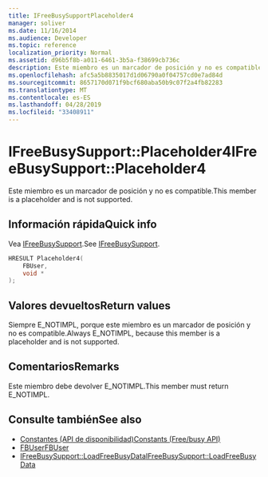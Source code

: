 ```yaml
---
title: IFreeBusySupportPlaceholder4
manager: soliver
ms.date: 11/16/2014
ms.audience: Developer
ms.topic: reference
localization_priority: Normal
ms.assetid: d96b5f8b-a011-6461-3b5a-f38699cb736c
description: Este miembro es un marcador de posición y no es compatible.
ms.openlocfilehash: afc5a5b8835017d1d06790a0f04757cd0e7ad84d
ms.sourcegitcommit: 8657170d071f9bcf680aba50b9c07f2a4fb82283
ms.translationtype: MT
ms.contentlocale: es-ES
ms.lasthandoff: 04/28/2019
ms.locfileid: "33408911"
---
```

# <a name="ifreebusysupportplaceholder4"></a><span data-ttu-id="5992c-103">IFreeBusySupport::Placeholder4</span><span class="sxs-lookup"><span data-stu-id="5992c-103">IFreeBusySupport::Placeholder4</span></span>

<span data-ttu-id="5992c-104">Este miembro es un marcador de posición y no es compatible.</span><span class="sxs-lookup"><span data-stu-id="5992c-104">This member is a placeholder and is not supported.</span></span>
  
## <a name="quick-info"></a><span data-ttu-id="5992c-105">Información rápida</span><span class="sxs-lookup"><span data-stu-id="5992c-105">Quick info</span></span>

<span data-ttu-id="5992c-106">Vea [IFreeBusySupport](ifreebusysupport.md).</span><span class="sxs-lookup"><span data-stu-id="5992c-106">See [IFreeBusySupport](ifreebusysupport.md).</span></span>
  
```cpp
HRESULT Placeholder4( 
    FBUser, 
    void * 
);

```

## <a name="return-values"></a><span data-ttu-id="5992c-107">Valores devueltos</span><span class="sxs-lookup"><span data-stu-id="5992c-107">Return values</span></span>

<span data-ttu-id="5992c-108">Siempre E_NOTIMPL, porque este miembro es un marcador de posición y no es compatible.</span><span class="sxs-lookup"><span data-stu-id="5992c-108">Always E_NOTIMPL, because this member is a placeholder and is not supported.</span></span>
  
## <a name="remarks"></a><span data-ttu-id="5992c-109">Comentarios</span><span class="sxs-lookup"><span data-stu-id="5992c-109">Remarks</span></span>

<span data-ttu-id="5992c-110">Este miembro debe devolver E_NOTIMPL.</span><span class="sxs-lookup"><span data-stu-id="5992c-110">This member must return E_NOTIMPL.</span></span>
  
## <a name="see-also"></a><span data-ttu-id="5992c-111">Consulte también</span><span class="sxs-lookup"><span data-stu-id="5992c-111">See also</span></span>

- [<span data-ttu-id="5992c-112">Constantes (API de disponibilidad)</span><span class="sxs-lookup"><span data-stu-id="5992c-112">Constants (Free/busy API)</span></span>](constants-free-busy-api.md)
- [<span data-ttu-id="5992c-113">FBUser</span><span class="sxs-lookup"><span data-stu-id="5992c-113">FBUser</span></span>](fbuser.md) 
- [<span data-ttu-id="5992c-114">IFreeBusySupport::LoadFreeBusyData</span><span class="sxs-lookup"><span data-stu-id="5992c-114">IFreeBusySupport::LoadFreeBusyData</span></span>](ifreebusysupport-loadfreebusydata.md)

